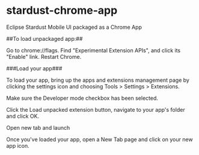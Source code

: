 stardust-chrome-app
===================

Eclipse Stardust Mobile UI packaged as a Chrome App

##To load unpackaged app:##

Go to chrome://flags.
Find "Experimental Extension APIs", and click its "Enable" link.
Restart Chrome.

###Load your app###

To load your app, bring up the apps and extensions management page by clicking the settings icon  and choosing Tools > Settings > Extensions.

Make sure the Developer mode checkbox has been selected.

Click the Load unpacked extension button, navigate to your app's folder and click OK.

Open new tab and launch

Once you've loaded your app, open a New Tab page and click on your new app icon.
